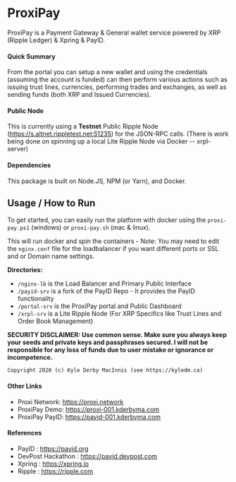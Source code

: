 # ProxiPay
ProxiPay is a Payment Gateway &amp; General wallet service powered by XRP (Ripple Ledger) &amp; Xpring &amp; PayID.

#### Quick Summary

From the portal you can setup a new wallet and using the credentials (assuming the account is funded) can then perform various actions such as issuing trust lines, currencies, performing trades and exchanges, as well as sending funds (both XRP and Issued Currencies).

#### Public Node 
This is currently using a **Testnet** Public Ripple Node (https://s.altnet.rippletest.net:51235) for the JSON-RPC calls. (There is work being done on spinning up a local Lite Ripple Node via Docker -- xrpl-server)

#### Dependencies
This package is built on Node.JS, NPM (or Yarn), and Docker.

## Usage / How to Run

To get started, you can easily run the platform with docker using the `proxi-pay.ps1` (windows) or `proxi-pay.sh` (mac & linux).

This will run docker and spin the containers - Note: You may need to edit the `nginx.conf` file for the loadbalancer if you want different ports or SSL and or Domain name settings.

**Directories:**

- `/nginx-lb` is the Load Balancer and Primary Public Interface
- `/payid-srv` is a fork of the PayID Repo - It provides the PayID functionality
- `/portal-srv` is the ProxiPay portal and Public Dashboard
- `/xrpl-srv` is a Lite Ripple Node (For XRP Specifics like Trust Lines and Order Book Management)


**SECURITY DISCLAIMER: Use common sense. Make sure you always keep your seeds and private keys and passphrases secured. I will not be responsible for any loss of funds due to user mistake or ignorance or incompetence.**

    Copyright 2020 (c) Kyle Derby MacInnis (see https://kyledm.ca)



#### Other Links

* Proxi Network: https://proxi.network
* ProxiPay Demo: https://proxi-001.kderbyma.com
* ProxiPay PayID: https://payid-001.kderbyma.com

#### References

* PayID : https://payid.org
* DevPost Hackathon : https://payid.devpost.com
* Xpring : https://xpring.io
* Ripple : https://ripple.com